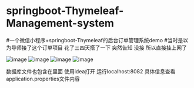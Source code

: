 # springboot-Thymeleaf-Management-system

#一个微信小程序+springboot-Thymeleaf的后台订单管理系统demo 
#当时是以为导师接了这个订单项目 花了三四天搭了一下  突然告知 没接 所以直接挂上网了


![image](https://github.com/wangfulin7/springboot-Thymeleaf-Management-system/blob/master/%E7%99%BB%E9%99%86.jpg)
![image](https://github.com/wangfulin7/springboot-Thymeleaf-Management-system/blob/master/%E4%B8%BB%E9%A1%B5%E9%9D%A2.jpg)
![image](https://github.com/wangfulin7/springboot-Thymeleaf-Management-system/blob/master/%E8%AF%A6%E6%83%85%E9%A1%B5.jpg)
![image](https://github.com/wangfulin7/springboot-Thymeleaf-Management-system/blob/master/%E5%B0%8F%E7%A8%8B%E5%BA%8F.jpg)

数据库文件也包含在里面 
使用idea打开
运行localhost:8082
具体信息查看application.properties文件内容
